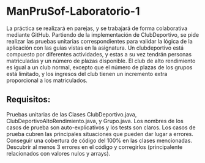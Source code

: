 # ManPruSof-Laboratorio-1
La práctica se realizará en parejas, y se trabajará de forma colaborativa mediante GitHub. Partiendo de la implementación de ClubDeportivo, se pide realizar las pruebas unitarias correspondientes para validar la lógica de la aplicación con las guías vistas en la asignatura. Un clubdeportivo está compuesto por diferentes actividades, y estas a su vez tendrán personas matriculadas y un número de plazas disponible. El club de alto rendimiento es igual a un club normal, excepto que el número de plazas de los grupos está limitado, y los ingresos del club tienen un incremento extra proporcional a los matriculados. 

## Requisitos:

Pruebas unitarias de las Clases ClubDeportivo.java, ClubDeportivoAltoRendimiento.java, y Grupo.java.
Los nombres de los casos de prueba son auto-explicativos y los tests son claros.
Los casos de prueba cubren las principales situaciones que pueden dar lugar a errores.
Conseguir una cobertura de código del 100% en las clases mencionadas.
Descubrir al menos 3 errores en el código y corregirlos (principalente relacionados con valores nulos y arrays).
